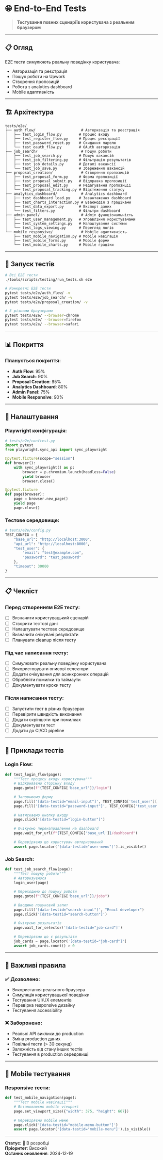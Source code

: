 # 🌐 End-to-End Tests

> **Тестування повних сценаріїв користувача з реальним браузером**

---

## 📋 **Огляд**

E2E тести симулюють реальну поведінку користувача:
- Авторизація та реєстрація
- Пошук роботи на Upwork
- Створення пропозицій
- Робота з analytics dashboard
- Mobile адаптивність

---

## 🏗️ **Архітектура**

```
tests/e2e/
├── auth_flow/                     # Авторизація та реєстрація
│   ├── test_login_flow.py        # Процес входу
│   ├── test_register_flow.py     # Процес реєстрації
│   ├── test_password_reset.py    # Скидання паролю
│   └── test_oauth_flow.py        # OAuth авторизація
├── job_search/                    # Пошук роботи
│   ├── test_job_search.py        # Пошук вакансій
│   ├── test_job_filtering.py     # Фільтрація результатів
│   ├── test_job_details.py       # Деталі вакансії
│   └── test_job_save.py          # Збереження вакансій
├── proposal_creation/             # Створення пропозицій
│   ├── test_proposal_form.py     # Форма пропозиції
│   ├── test_proposal_submit.py   # Відправка пропозиції
│   ├── test_proposal_edit.py     # Редагування пропозиції
│   └── test_proposal_tracking.py # Відстеження статусу
├── analytics_dashboard/           # Analytics dashboard
│   ├── test_dashboard_load.py    # Завантаження dashboard
│   ├── test_charts_interaction.py # Взаємодія з графіками
│   ├── test_data_export.py       # Експорт даних
│   └── test_filters.py           # Фільтри dashboard
├── admin_panel/                   # Admin функціональність
│   ├── test_user_management.py   # Управління користувачами
│   ├── test_system_settings.py   # Налаштування системи
│   └── test_logs_viewing.py      # Перегляд логів
└── mobile_responsive/             # Mobile адаптивність
    ├── test_mobile_navigation.py # Mobile навігація
    ├── test_mobile_forms.py      # Mobile форми
    └── test_mobile_charts.py     # Mobile графіки
```

---

## 🚀 **Запуск тестів**

```bash
# Всі E2E тести
./tools/scripts/testing/run_tests.sh e2e

# Конкретні E2E тести
pytest tests/e2e/auth_flow/ -v
pytest tests/e2e/job_search/ -v
pytest tests/e2e/proposal_creation/ -v

# З різними браузерами
pytest tests/e2e/ --browser=chrome
pytest tests/e2e/ --browser=firefox
pytest tests/e2e/ --browser=safari
```

---

## 📊 **Покриття**

### **Планується покриття:**
- **Auth Flow**: 95%
- **Job Search**: 90%
- **Proposal Creation**: 85%
- **Analytics Dashboard**: 80%
- **Admin Panel**: 75%
- **Mobile Responsive**: 90%

---

## 🔧 **Налаштування**

### **Playwright конфігурація:**
```python
# tests/e2e/conftest.py
import pytest
from playwright.sync_api import sync_playwright

@pytest.fixture(scope="session")
def browser():
    with sync_playwright() as p:
        browser = p.chromium.launch(headless=False)
        yield browser
        browser.close()

@pytest.fixture
def page(browser):
    page = browser.new_page()
    yield page
    page.close()
```

### **Тестове середовище:**
```python
# tests/e2e/config.py
TEST_CONFIG = {
    "base_url": "http://localhost:3000",
    "api_url": "http://localhost:8000",
    "test_user": {
        "email": "test@example.com",
        "password": "test_password"
    },
    "timeout": 30000
}
```

---

## 📋 **Чекліст**

### **Перед створенням E2E тесту:**
- [ ] Визначити користувацький сценарій
- [ ] Створити тестові дані
- [ ] Налаштувати тестове середовище
- [ ] Визначити очікувані результати
- [ ] Планувати cleanup після тесту

### **Під час написання тесту:**
- [ ] Симулювати реальну поведінку користувача
- [ ] Використовувати описові селектори
- [ ] Додати очікування для асинхронних операцій
- [ ] Обробляти помилки та таймаути
- [ ] Документувати кроки тесту

### **Після написання тесту:**
- [ ] Запустити тест в різних браузерах
- [ ] Перевірити швидкість виконання
- [ ] Додати скріншоти при помилках
- [ ] Документувати тест
- [ ] Додати до CI/CD pipeline

---

## 🎯 **Приклади тестів**

### **Login Flow:**
```python
def test_login_flow(page):
    """Тест процесу входу користувача"""
    # Відкриваємо сторінку входу
    page.goto(f"{TEST_CONFIG['base_url']}/login")
    
    # Заповнюємо форму
    page.fill('[data-testid="email-input"]', TEST_CONFIG['test_user']['email'])
    page.fill('[data-testid="password-input"]', TEST_CONFIG['test_user']['password'])
    
    # Натискаємо кнопку входу
    page.click('[data-testid="login-button"]')
    
    # Очікуємо перенаправлення на dashboard
    page.wait_for_url(f"{TEST_CONFIG['base_url']}/dashboard")
    
    # Перевіряємо що користувач авторизований
    assert page.locator('[data-testid="user-menu"]').is_visible()
```

### **Job Search:**
```python
def test_job_search_flow(page):
    """Тест пошуку роботи"""
    # Авторизуємося
    login_user(page)
    
    # Переходимо до пошуку роботи
    page.goto(f"{TEST_CONFIG['base_url']}/jobs")
    
    # Вводимо пошуковий запит
    page.fill('[data-testid="search-input"]', "React developer")
    page.click('[data-testid="search-button"]')
    
    # Очікуємо результатів
    page.wait_for_selector('[data-testid="job-card"]')
    
    # Перевіряємо що є результати
    job_cards = page.locator('[data-testid="job-card"]')
    assert job_cards.count() > 0
```

---

## 🚨 **Важливі правила**

### **✅ Дозволено:**
- Використання реального браузера
- Симуляція користувацької поведінки
- Тестування UI/UX елементів
- Перевірка responsive дизайну
- Тестування accessibility

### **❌ Заборонено:**
- Реальні API виклики до production
- Зміна production даних
- Повільні тести (> 30 секунд)
- Залежність від стану інших тестів
- Тестування в production середовищі

---

## 📱 **Mobile тестування**

### **Responsive тести:**
```python
def test_mobile_navigation(page):
    """Тест mobile навігації"""
    # Встановлюємо mobile viewport
    page.set_viewport_size({"width": 375, "height": 667})
    
    # Перевіряємо mobile меню
    page.click('[data-testid="mobile-menu-button"]')
    assert page.locator('[data-testid="mobile-menu"]').is_visible()
```

---

**Статус**: 🚧 В розробці  
**Пріоритет**: Високий  
**Останнє оновлення**: 2024-12-19 